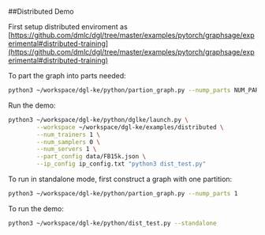 ##Distributed Demo

First setup distributed enviroment as [https://github.com/dmlc/dgl/tree/master/examples/pytorch/graphsage/experimental#distributed-training](https://github.com/dmlc/dgl/tree/master/examples/pytorch/graphsage/experimental#distributed-training)

To part the graph into parts needed:

```bash
python3 ~/workspace/dgl-ke/python/partion_graph.py --nump_parts NUM_PARTS
```

Run the demo:

```bash
python3 ~/workspace/dgl-ke/python/dglke/launch.py \
		--workspace ~/workspace/dgl-ke/examples/distributed \
		--num_trainers 1 \
		--num_samplers 0 \
		--num_servers 1 \
		--part_config data/FB15k.json \
		--ip_config ip_config.txt "python3 dist_test.py"
```

To run in standalone mode, first construct a graph with one partition:

```bash
python3 ~/workspace/dgl-ke/python/partion_graph.py --nump_parts 1
```

To run the demo:

```bash
python3 ~/workspace/dgl-ke/python/dist_test.py --standalone
```